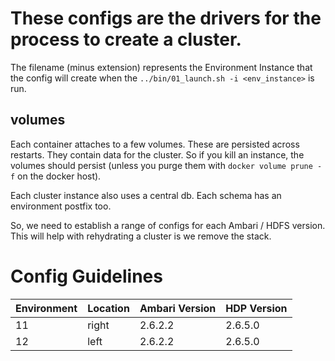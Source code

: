 # These configs are the drivers for the process to create a cluster.

The filename (minus extension) represents the Environment Instance that the config will create when the `../bin/01_launch.sh -i <env_instance>` is run.

## volumes

Each container attaches to a few volumes.  These are persisted across restarts.  They contain data for the cluster.  So if you kill an instance, the volumes should persist (unless you purge them with `docker volume prune -f` on the docker host).

Each cluster instance also uses a central db.  Each schema has an environment postfix too.

So, we need to establish a range of configs for each Ambari / HDFS version.  This will help with rehydrating a cluster is we remove the stack.

# Config Guidelines

Environment  | Location  | Ambari Version  | HDP Version
--|---|---|--
11 | right |  2.6.2.2 | 2.6.5.0
12  | left  | 2.6.2.2 | 2.6.5.0 
